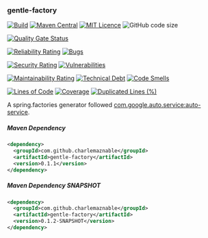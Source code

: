 ### gentle-factory

[![Build](https://github.com/CharLemAznable/gentle-factory/actions/workflows/build.yml/badge.svg)](https://github.com/CharLemAznable/gentle-factory/actions/workflows/build.yml)
[![Maven Central](https://maven-badges.herokuapp.com/maven-central/com.github.charlemaznable/gentle-factory/badge.svg)](https://maven-badges.herokuapp.com/maven-central/com.github.charlemaznable/gentle-factory/)
[![MIT Licence](https://badges.frapsoft.com/os/mit/mit.svg?v=103)](https://opensource.org/licenses/mit-license.php)
![GitHub code size](https://img.shields.io/github/languages/code-size/CharLemAznable/gentle-factory)

[![Quality Gate Status](https://sonarcloud.io/api/project_badges/measure?project=CharLemAznable_gentle-factory&metric=alert_status)](https://sonarcloud.io/dashboard?id=CharLemAznable_gentle-factory)

[![Reliability Rating](https://sonarcloud.io/api/project_badges/measure?project=CharLemAznable_gentle-factory&metric=reliability_rating)](https://sonarcloud.io/dashboard?id=CharLemAznable_gentle-factory)
[![Bugs](https://sonarcloud.io/api/project_badges/measure?project=CharLemAznable_gentle-factory&metric=bugs)](https://sonarcloud.io/dashboard?id=CharLemAznable_gentle-factory)

[![Security Rating](https://sonarcloud.io/api/project_badges/measure?project=CharLemAznable_gentle-factory&metric=security_rating)](https://sonarcloud.io/dashboard?id=CharLemAznable_gentle-factory)
[![Vulnerabilities](https://sonarcloud.io/api/project_badges/measure?project=CharLemAznable_gentle-factory&metric=vulnerabilities)](https://sonarcloud.io/dashboard?id=CharLemAznable_gentle-factory)

[![Maintainability Rating](https://sonarcloud.io/api/project_badges/measure?project=CharLemAznable_gentle-factory&metric=sqale_rating)](https://sonarcloud.io/dashboard?id=CharLemAznable_gentle-factory)
[![Technical Debt](https://sonarcloud.io/api/project_badges/measure?project=CharLemAznable_gentle-factory&metric=sqale_index)](https://sonarcloud.io/dashboard?id=CharLemAznable_gentle-factory)
[![Code Smells](https://sonarcloud.io/api/project_badges/measure?project=CharLemAznable_gentle-factory&metric=code_smells)](https://sonarcloud.io/dashboard?id=CharLemAznable_gentle-factory)

[![Lines of Code](https://sonarcloud.io/api/project_badges/measure?project=CharLemAznable_gentle-factory&metric=ncloc)](https://sonarcloud.io/dashboard?id=CharLemAznable_gentle-factory)
[![Coverage](https://sonarcloud.io/api/project_badges/measure?project=CharLemAznable_gentle-factory&metric=coverage)](https://sonarcloud.io/dashboard?id=CharLemAznable_gentle-factory)
[![Duplicated Lines (%)](https://sonarcloud.io/api/project_badges/measure?project=CharLemAznable_gentle-factory&metric=duplicated_lines_density)](https://sonarcloud.io/dashboard?id=CharLemAznable_gentle-factory)

A spring.factories generator followed [com.google.auto.service:auto-service](https://github.com/google/auto/tree/master/service).

##### Maven Dependency

```xml
<dependency>
  <groupId>com.github.charlemaznable</groupId>
  <artifactId>gentle-factory</artifactId>
  <version>0.1.1</version>
</dependency>
```

##### Maven Dependency SNAPSHOT

```xml
<dependency>
  <groupId>com.github.charlemaznable</groupId>
  <artifactId>gentle-factory</artifactId>
  <version>0.1.2-SNAPSHOT</version>
</dependency>
```
